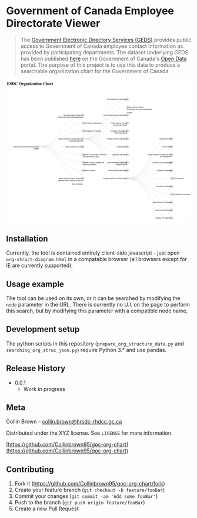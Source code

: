 # Government of Canada Employee Directorate Viewer
> The [Government Electronic Directory Services (GEDS)](http://gcdirectory-gcannuaire.ssc-spc.gc.ca/en/GCD/?pgid=009) provides public access to Government of Canada employee contact information as provided by participating departments. The dataset underlying GEDS has been published [here](https://open.canada.ca/data/en/dataset/8ec4a9df-b76b-4a67-8f93-cdbc2e040098) on the Government of Canada's [Open Data](https://open.canada.ca/en/open-data) portal. The purpose of this project is to use this data to produce a searchable organization chart for the Government of Canada. 

![](esdc-org-chart.PNG)

## Installation

Currently, the tool is contained entirely client-side javascript - just open `org-struct-diagram.html` in a compatable browser (all browsers except for IE are currently supported). 

## Usage example

The tool can be used on its own, or it can be searched by modifying the `node` parameter in the URL. There is currently no U.I. on the page to perform this search, but by modifying this parameter with a compatible node name, 

## Development setup

The python scripts in this repository (`prepare_org_structure_data.py` and `searching_org_struc_json.py`) require Python 3.* and use pandas.

## Release History

* 0.0.1
    * Work in progress

## Meta

Collin Brown – collin.brown@hrsdc-rhdcc.gc.ca

Distributed under the XYZ license. See ``LICENSE`` for more information.

[https://github.com/Collinbrown95/goc-org-chart](https://github.com/Collinbrown95/goc-org-chart)

## Contributing

1. Fork it (<https://github.com/Collinbrown95/goc-org-chart/fork>)
2. Create your feature branch (`git checkout -b feature/fooBar`)
3. Commit your changes (`git commit -am 'Add some fooBar'`)
4. Push to the branch (`git push origin feature/fooBar`)
5. Create a new Pull Request
